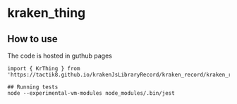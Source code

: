# kraken_thing



## How to use
The code is hosted in guthub pages
```
import { KrThing } from 'https://tactik8.github.io/krakenJsLibraryRecord/kraken_record/kraken_record.js';

## Running tests
node --experimental-vm-modules node_modules/.bin/jest



```